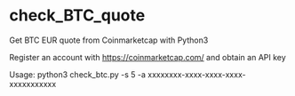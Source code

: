 # check_BTC_quote
Get BTC EUR quote from Coinmarketcap with Python3

Register an account with https://coinmarketcap.com/ and obtain an API key

Usage: python3 check_btc.py -s 5 -a xxxxxxxx-xxxx-xxxx-xxxx-xxxxxxxxxxx
